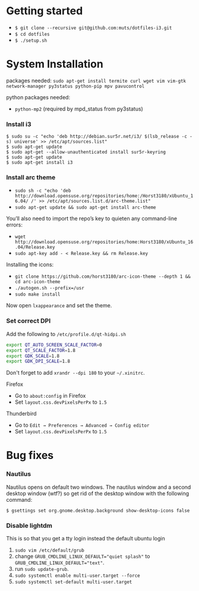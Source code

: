 # Getting started

- `$ git clone --recursive git@github.com:muts/dotfiles-i3.git`
- `$ cd dotfiles`
- `$ ./setup.sh`

# System Installation

packages needed: `sudo apt-get install termite curl wget vim vim-gtk network-manager py3status python-pip mpv pavucontrol`

python packages needed:

- `python-mp2` (required by mpd_status from py3status)

### Install i3

```
$ sudo su -c "echo 'deb http://debian.sur5r.net/i3/ $(lsb_release -c -s) universe' >> /etc/apt/sources.list"
$ sudo apt-get update
$ sudo apt-get --allow-unauthenticated install sur5r-keyring
$ sudo apt-get update
$ sudo apt-get install i3
```

### Install arc theme
- `sudo sh -c "echo 'deb http://download.opensuse.org/repositories/home:/Horst3180/xUbuntu_16.04/ /' >> /etc/apt/sources.list.d/arc-theme.list"`
- `sudo apt-get update && sudo apt-get install arc-theme`

You’ll also need to import the repo’s key to quieten any command-line errors:
- `wget http://download.opensuse.org/repositories/home:Horst3180/xUbuntu_16.04/Release.key`
- `sudo apt-key add - < Release.key && rm Release.key`

Installing the icons:
- `git clone https://github.com/horst3180/arc-icon-theme --depth 1 && cd arc-icon-theme`
- `./autogen.sh --prefix=/usr`
- `sudo make install`

Now open `lxappearance` and set the theme.

### Set correct DPI

Add the following to `/etc/profile.d/qt-hidpi.sh`

```sh
export QT_AUTO_SCREEN_SCALE_FACTOR=0
export QT_SCALE_FACTOR=1.8
export GDK_SCALE=1.8
export GDK_DPI_SCALE=1.8
```

Don't forget to add `xrandr --dpi 180` to your `~/.xinitrc`.

Firefox
- Go to `about:config` in Firefox
- Set `layout.css.devPixelsPerPx` to `1.5`

Thunderbird
- Go to `Edit → Preferences → Advanced → Config editor`
- Set `layout.css.devPixelsPerPx` to `1.5`

# Bug fixes

### Nautilus

Nautilus opens on default two windows. The nautilus window and a second desktop window (wtf?) so get rid of
the desktop window with the following command:

`$ gsettings set org.gnome.desktop.background show-desktop-icons false`

### Disable lightdm

This is so that you get a tty login instead the default ubuntu login

1. `sudo vim /etc/default/grub`
2. change `GRUB_CMDLINE_LINUX_DEFAULT="quiet splash"` to `GRUB_CMDLINE_LINUX_DEFAULT="text"`.
3. run `sudo update-grub`.
4. `sudo systemctl enable multi-user.target --force`
5. `sudo systemctl set-default multi-user.target`
